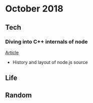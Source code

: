 October 2018
============

Tech
----

### Diving into C++ internals of node

[Article](https://darksi.de/c.cpp-in-node/)

- History and layout of node.js source

Life
----


Random
------
